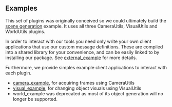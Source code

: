 ## Examples

This set of plugins was originally conceived so we could ultimately build the [scene generation] example.
It uses all three CameraUtils, VisualUtils and WorldUtils plugins.

In order to interact with our tools you need only write your own client applications that use our custom message definitions.
These are compiled into a shared library for your convenience, and can be easily linked to by installing our package.
See [external_example] for more details.

Furthermore, we provide simples example client applications to interact with each plugin.
- [camera_example], for acquiring frames using CameraUtils
- [visual_example], for changing object visuals using VisualUtils
- world_example was deprecated as most of its object generation will no longer be supported. 

[external_example]: external_example
[scene generation]: scene_example
[camera_example]: camera_example 
[visual_example]: visual_example
